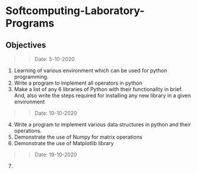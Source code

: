 # Softcomputing-Laboratory-Programs

## Objectives

>> Date: 5-10-2020
1. Learning of various environment which can be used for python programming.
2. Write a program to implement all operators in python
3. Make a list of any 6 libraries of Python with their functionality in brief. And, also write the steps required for installing any new library in a given environment


>> Date: 10-10-2020
4. Write a program to implement various data structures in python and their operations.
5. Demonstrate the use of Numpy for matrix operations
6. Demonstrate the use of Matplotlib library

>> Date: 19-10-2020
7. 

